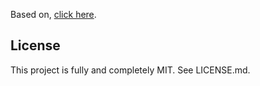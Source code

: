 Based on, [click here](https://ryanfitzgerald.github.io/devportfolio/).

## License

This project is fully and completely MIT. See LICENSE.md.
